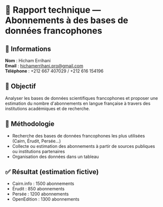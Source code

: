 # 📄 Rapport technique — Abonnements à des bases de données francophones

## 👤 Informations
**Nom** : Hicham Errihani  
**Email** : hichamerrihani.pro@gmail.com  
**Téléphone** : +212 667 407029 / +212 616 154196

## 🎯 Objectif
Analyser les bases de données scientifiques francophones et proposer une estimation du nombre d'abonnements en langue française à travers des institutions académiques et de recherche.

## 🧪 Méthodologie
- Recherche des bases de données francophones les plus utilisées (Cairn, Érudit, Persée…)
- Collecte ou estimation des abonnements à partir de sources publiques ou institutions partenaires
- Organisation des données dans un tableau

## ✅ Résultat (estimation fictive)
- Cairn.info : 1500 abonnements
- Érudit : 850 abonnements
- Persée : 1200 abonnements
- OpenEdition : 1300 abonnements
